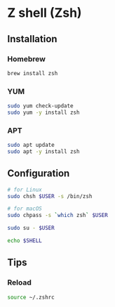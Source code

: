 # Z shell (Zsh)

## Installation

### Homebrew

```sh
brew install zsh
```

### YUM

```sh
sudo yum check-update
sudo yum -y install zsh
```

### APT

```sh
sudo apt update
sudo apt -y install zsh
```

## Configuration

```sh
# for Linux
sudo chsh $USER -s /bin/zsh

# for macOS
sudo chpass -s `which zsh` $USER
```

```sh
sudo su - $USER
```

```sh
echo $SHELL
```

## Tips

### Reload

```sh
source ~/.zshrc
```
